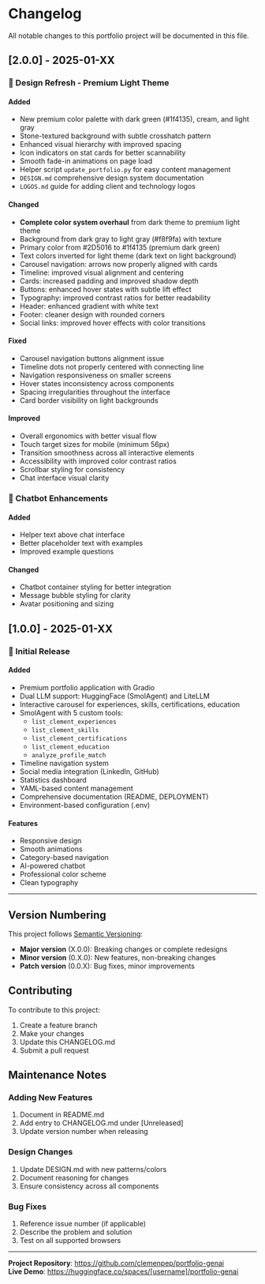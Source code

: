 # Changelog

All notable changes to this portfolio project will be documented in this file.

## [2.0.0] - 2025-01-XX

### 🎨 Design Refresh - Premium Light Theme

#### Added
- New premium color palette with dark green (#1f4135), cream, and light gray
- Stone-textured background with subtle crosshatch pattern
- Enhanced visual hierarchy with improved spacing
- Icon indicators on stat cards for better scannability
- Smooth fade-in animations on page load
- Helper script `update_portfolio.py` for easy content management
- `DESIGN.md` comprehensive design system documentation
- `LOGOS.md` guide for adding client and technology logos

#### Changed
- **Complete color system overhaul** from dark theme to premium light theme
- Background from dark gray to light gray (#f8f9fa) with texture
- Primary color from #2D5016 to #1f4135 (premium dark green)
- Text colors inverted for light theme (dark text on light background)
- Carousel navigation: arrows now properly aligned with cards
- Timeline: improved visual alignment and centering
- Cards: increased padding and improved shadow depth
- Buttons: enhanced hover states with subtle lift effect
- Typography: improved contrast ratios for better readability
- Header: enhanced gradient with white text
- Footer: cleaner design with rounded corners
- Social links: improved hover effects with color transitions

#### Fixed
- Carousel navigation buttons alignment issue
- Timeline dots not properly centered with connecting line
- Navigation responsiveness on smaller screens
- Hover states inconsistency across components
- Spacing irregularities throughout the interface
- Card border visibility on light backgrounds

#### Improved
- Overall ergonomics with better visual flow
- Touch target sizes for mobile (minimum 56px)
- Transition smoothness across all interactive elements
- Accessibility with improved color contrast ratios
- Scrollbar styling for consistency
- Chat interface visual clarity

### 🤖 Chatbot Enhancements

#### Added
- Helper text above chat interface
- Better placeholder text with examples
- Improved example questions

#### Changed
- Chatbot container styling for better integration
- Message bubble styling for clarity
- Avatar positioning and sizing

## [1.0.0] - 2025-01-XX

### 🚀 Initial Release

#### Added
- Premium portfolio application with Gradio
- Dual LLM support: HuggingFace (SmolAgent) and LiteLLM
- Interactive carousel for experiences, skills, certifications, education
- SmolAgent with 5 custom tools:
  - `list_clement_experiences`
  - `list_clement_skills`
  - `list_clement_certifications`
  - `list_clement_education`
  - `analyze_profile_match`
- Timeline navigation system
- Social media integration (LinkedIn, GitHub)
- Statistics dashboard
- YAML-based content management
- Comprehensive documentation (README, DEPLOYMENT)
- Environment-based configuration (.env)

#### Features
- Responsive design
- Smooth animations
- Category-based navigation
- AI-powered chatbot
- Professional color scheme
- Clean typography

---

## Version Numbering

This project follows [Semantic Versioning](https://semver.org/):
- **Major version** (X.0.0): Breaking changes or complete redesigns
- **Minor version** (0.X.0): New features, non-breaking changes
- **Patch version** (0.0.X): Bug fixes, minor improvements

## Contributing

To contribute to this project:
1. Create a feature branch
2. Make your changes
3. Update this CHANGELOG.md
4. Submit a pull request

## Maintenance Notes

### Adding New Features
1. Document in README.md
2. Add entry to CHANGELOG.md under [Unreleased]
3. Update version number when releasing

### Design Changes
1. Update DESIGN.md with new patterns/colors
2. Document reasoning for changes
3. Ensure consistency across all components

### Bug Fixes
1. Reference issue number (if applicable)
2. Describe the problem and solution
3. Test on all supported browsers

---

**Project Repository**: https://github.com/clemenpep/portfolio-genai  
**Live Demo**: https://huggingface.co/spaces/[username]/portfolio-genai
